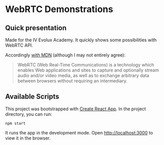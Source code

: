 # WebRTC Demonstrations
## Quick presentation

Made for the IV Evolux Academy.
It quickly shows some possibilities with WebRTC API.

Accordingly
[with MDN](https://developer.mozilla.org/en-US/docs/Web/API/WebRTC_API)
(although I may not entirely agree):

> WebRTC (Web Real-Time Communications) is a technology which enables Web applications and sites to capture and optionally stream audio and/or video media, as well as to exchange arbitrary data between browsers without requiring an intermediary.

## Available Scripts

This project was bootstrapped with
[Create React App](https://github.com/facebook/create-react-app).
In the project directory, you can run:

```
npm start
```

It runs the app in the development mode.
Open [http://localhost:3000](http://localhost:3000) to view it in the browser.
